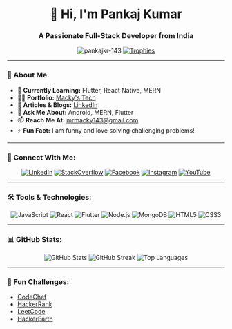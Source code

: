 <h1 align="center">👋 Hi, I'm Pankaj Kumar</h1>
<h3 align="center">A Passionate Full-Stack Developer from India</h3>

<p align="center">
  <img src="https://komarev.com/ghpvc/?username=pankajkr-143&label=Profile%20views&color=0e75b6&style=flat" alt="pankajkr-143" />
  <a href="https://github.com/ryo-ma/github-profile-trophy"><img src="https://github-profile-trophy.vercel.app/?username=pankajkr-143&theme=algolia&row=1&column=6" alt="Trophies"></a>
</p>

---

### 🌟 About Me
- 🌱 **Currently Learning:** Flutter, React Native, MERN
- 👨‍💻 **Portfolio:** [Macky's Tech](https://mackystech.vercel.app/)
- 📝 **Articles & Blogs:** [LinkedIn](https://www.linkedin.com/in/pankaj-kumar-647080266/)
- 💬 **Ask Me About:** Android, MERN, Flutter
- 📫 **Reach Me At:** [mrmacky143@gmail.com](mailto:mrmacky143@gmail.com)
- ⚡ **Fun Fact:** I am funny and love solving challenging problems!

---

### 📱 Connect With Me:
<p align="center">
  <a href="https://linkedin.com/in/pankaj-kumar-647080266" target="_blank"><img src="https://img.shields.io/badge/LinkedIn-blue?style=for-the-badge&logo=linkedin&logoColor=white" alt="LinkedIn"></a>
  <a href="https://stackoverflow.com/users/22307794/macky-the-coder" target="_blank"><img src="https://img.shields.io/badge/StackOverflow-F58025?style=for-the-badge&logo=stackoverflow&logoColor=white" alt="StackOverflow"></a>
  <a href="https://www.facebook.com/profile.php?id=100090498100791" target="_blank"><img src="https://img.shields.io/badge/Facebook-1877F2?style=for-the-badge&logo=facebook&logoColor=white" alt="Facebook"></a>
  <a href="https://www.instagram.com/mr._macky_/" target="_blank"><img src="https://img.shields.io/badge/Instagram-E4405F?style=for-the-badge&logo=instagram&logoColor=white" alt="Instagram"></a>
  <a href="https://www.youtube.com/@MackysTech" target="_blank"><img src="https://img.shields.io/badge/YouTube-FF0000?style=for-the-badge&logo=youtube&logoColor=white" alt="YouTube"></a>
</p>

---

### 🛠️ Tools & Technologies:
<p align="center">
  <img src="https://img.shields.io/badge/JavaScript-F7DF1E?style=for-the-badge&logo=javascript&logoColor=black" alt="JavaScript">
  <img src="https://img.shields.io/badge/React-61DAFB?style=for-the-badge&logo=react&logoColor=black" alt="React">
  <img src="https://img.shields.io/badge/Flutter-02569B?style=for-the-badge&logo=flutter&logoColor=white" alt="Flutter">
  <img src="https://img.shields.io/badge/Node.js-339933?style=for-the-badge&logo=node.js&logoColor=white" alt="Node.js">
  <img src="https://img.shields.io/badge/MongoDB-47A248?style=for-the-badge&logo=mongodb&logoColor=white" alt="MongoDB">
  <img src="https://img.shields.io/badge/HTML5-E34F26?style=for-the-badge&logo=html5&logoColor=white" alt="HTML5">
  <img src="https://img.shields.io/badge/CSS3-1572B6?style=for-the-badge&logo=css3&logoColor=white" alt="CSS3">
</p>

---

### 📊 GitHub Stats:
<p align="center">
  <img src="https://github-readme-stats.vercel.app/api?username=pankajkr-143&show_icons=true&theme=radical" alt="GitHub Stats" />
  <img src="https://github-readme-streak-stats.herokuapp.com/?user=pankajkr-143&theme=radical" alt="GitHub Streak" />
  <img src="https://github-readme-stats.vercel.app/api/top-langs/?username=pankajkr-143&layout=compact&theme=radical" alt="Top Languages" />
</p>

---

### 🚀 Fun Challenges:
- [CodeChef](https://www.codechef.com/users/saloni_68)
- [HackerRank](https://www.hackerrank.com/kumarpankaj85891/)
- [LeetCode](https://www.leetcode.com/kumarmacky/)
- [HackerEarth](https://www.hackerearth.com/@pankaj2465/)
